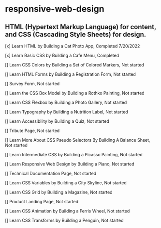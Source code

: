# **responsive-web-design**
## HTML (Hypertext Markup Language) for content, and CSS (Cascading Style Sheets) for design.

[x] Learn HTML by Building a Cat Photo App, Completed 7/20/2022

[x] Learn Basic CSS by Building a Cafe Menu, Completed

[] Learn CSS Colors by Building a Set of Colored Markers, Not started

[] Learn HTML Forms by Building a Registration Form, Not started

[] Survey Form, Not started

[] Learn the CSS Box Model by Building a Rothko Painting, Not started

[] Learn CSS Flexbox by Building a Photo Gallery, Not started

[] Learn Typography by Building a Nutrition Label, Not started

[] Learn Accessibility by Building a Quiz, Not started

[] Tribute Page, Not started

[] Learn More About CSS Pseudo Selectors By Building A Balance Sheet, Not started

[] Learn Intermediate CSS by Building a Picasso Painting, Not started

[] Learn Responsive Web Design by Building a Piano, Not started

[] Technical Documentation Page, Not started

[] Learn CSS Variables by Building a City Skyline, Not started

[] Learn CSS Grid by Building a Magazine, Not started

[] Product Landing Page, Not started

[] Learn CSS Animation by Building a Ferris Wheel, Not started

[] Learn CSS Transforms by Building a Penguin, Not started
